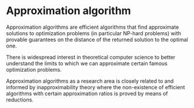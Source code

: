 # Approximation algorithm

Approximation algorithms are efficient algorithms that find approximate solutions to optimization problems (in particular NP-hard problems) with provable guarantees on the distance of the returned solution to the optimal one.

There is widespread interest in theoretical computer science to better understand the limits to which we can approximate certain famous optimization problems. 

Approximation algorithms as a research area is closely related to and informed by inapproximability theory where the non-existence of efficient algorithms with certain approximation ratios is proved by means of reductions.
